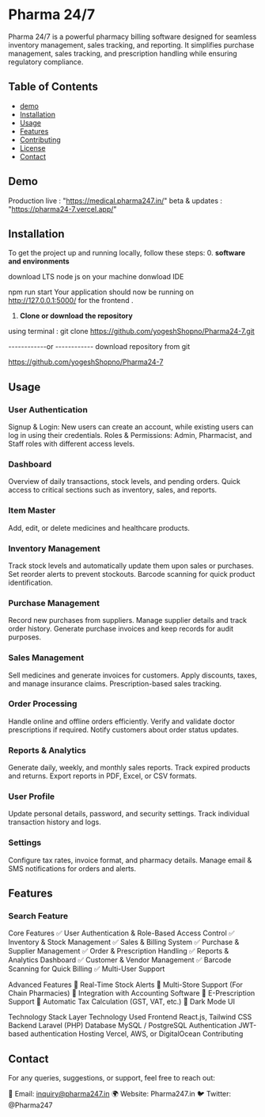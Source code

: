 # Pharma 24/7
 Pharma 24/7 is a powerful pharmacy billing software designed for seamless inventory management, sales tracking, and reporting. It simplifies purchase management, sales tracking, and prescription handling while ensuring regulatory compliance.


## Table of Contents
- [demo](#demo)
- [Installation](#installation)
- [Usage](#usage)
- [Features](#features)
- [Contributing](#contributing)
- [License](#license)
- [Contact](#contact)

## Demo

Production live  : "https://medical.pharma247.in/"
beta & updates  : "https://pharma24-7.vercel.app/"

## Installation

To get the project up and running locally, follow these steps:
0. **software and environments**

download LTS node js on your machine
donwload IDE 

npm run start
Your application should now be running on http://127.0.0.1:5000/ for the frontend .

1. **Clone or download the repository**

using terminal : 
   git clone https://github.com/yogeshShopno/Pharma24-7.git

------------or ------------
download repository from git

https://github.com/yogeshShopno/Pharma24-7

## Usage


### User Authentication

Signup & Login: New users can create an account, while existing users can log in using their credentials.
Roles & Permissions: Admin, Pharmacist, and Staff roles with different access levels.

### Dashboard

Overview of daily transactions, stock levels, and pending orders.
Quick access to critical sections such as inventory, sales, and reports.

### Item Master

Add, edit, or delete medicines and healthcare products.


### Inventory Management

Track stock levels and automatically update them upon sales or purchases.
Set reorder alerts to prevent stockouts.
Barcode scanning for quick product identification.

### Purchase Management
Record new purchases from suppliers.
Manage supplier details and track order history.
Generate purchase invoices and keep records for audit purposes.

### Sales Management
Sell medicines and generate invoices for customers.
Apply discounts, taxes, and manage insurance claims.
Prescription-based sales tracking.

### Order Processing
Handle online and offline orders efficiently.
Verify and validate doctor prescriptions if required.
Notify customers about order status updates.
### Reports & Analytics
Generate daily, weekly, and monthly sales reports.
Track expired products and returns.
Export reports in PDF, Excel, or CSV formats.
### User Profile
Update personal details, password, and security settings.
Track individual transaction history and logs.
### Settings
Configure tax rates, invoice format, and pharmacy details.
Manage email & SMS notifications for orders and alerts.



## Features

### Search Feature

Core Features
✅ User Authentication & Role-Based Access Control
✅ Inventory & Stock Management
✅ Sales & Billing System
✅ Purchase & Supplier Management
✅ Order & Prescription Handling
✅ Reports & Analytics Dashboard
✅ Customer & Vendor Management
✅ Barcode Scanning for Quick Billing
✅ Multi-User Support

Advanced Features
🚀 Real-Time Stock Alerts
🚀 Multi-Store Support (For Chain Pharmacies)
🚀 Integration with Accounting Software
🚀 E-Prescription Support
🚀 Automatic Tax Calculation (GST, VAT, etc.)
🚀 Dark Mode UI

Technology Stack
Layer	Technology Used
Frontend	React.js, Tailwind CSS
Backend	Laravel (PHP)
Database	MySQL / PostgreSQL
Authentication	JWT-based authentication
Hosting	Vercel, AWS, or DigitalOcean
Contributing

## Contact
For any queries, suggestions, or support, feel free to reach out:

📧 Email: inquiry@pharma247.in
🌍 Website: Pharma247.in
🐦 Twitter: @Pharma247